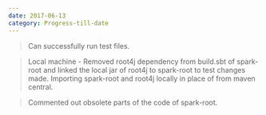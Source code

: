 ```yaml
---
date: 2017-06-13
category: Progress-till-date
---
```


> Can successfully run test files.

> Local machine - Removed root4j dependency from build.sbt of spark-root and linked the local jar of root4j to spark-root to test changes made. Importing spark-root and root4j locally in place of from maven central.

> Commented out obsolete parts of the code of spark-root.
